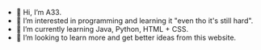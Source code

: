 - 👋 Hi, I’m A33.
- 👀 I’m interested in programming and learning it "even tho it's still hard".
- 🌱 I’m currently learning Java, Python, HTML + CSS.
- 💞️ I’m looking to learn more and get better ideas from this website.

<!---
Asamxsam/Asamxsam is a ✨ special ✨ repository because its `README.md` (this file) appears on your GitHub profile.
You can click the Preview link to take a look at your changes.
--->
